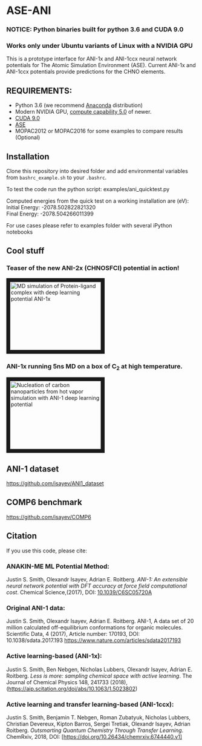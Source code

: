 # ASE-ANI

### NOTICE: Python binaries built for python 3.6 and CUDA 9.0
### Works only under Ubuntu variants of Linux with a NVIDIA GPU

This is a prototype interface for ANI-1x and ANI-1ccx neural network potentials for The Atomic Simulation Environment (ASE). Current ANI-1x and ANI-1ccx potentials provide predictions for the CHNO elements. 

## REQUIREMENTS:
* Python 3.6 (we recommend [Anaconda](https://www.continuum.io/downloads) distribution)
* Modern NVIDIA GPU, [compute capability 5.0](https://developer.nvidia.com/cuda-gpus) of newer.
* [CUDA 9.0](https://developer.nvidia.com/cuda-downloads)
* [ASE](https://wiki.fysik.dtu.dk/ase/index.html)
* MOPAC2012 or MOPAC2016 for some examples to compare results (Optional) 

## Installation
Clone this repository into desired folder and add environmental variables from `bashrc_example.sh` to your `.bashrc`. <br/> 

To test the code run the python script: examples/ani_quicktest.py<br/>

Computed energies from the quick test on a working installation are (eV):<br/>
Initial Energy:  -2078.502822821320 <br/>
Final   Energy:  -2078.504266011399 <br/>

For use cases please refer to examples folder with several iPython notebooks

## Cool stuff
### Teaser of the new ANI-2x (CHNOSFCl) potential in action! 
<a href="https://www.youtube.com/watch?v=37Ba9hxEnHI" target="_blank"><img src="http://img.youtube.com/vi/37Ba9hxEnHI/0.jpg" 
alt="MD simulation of Protein-ligand complex with deep learning potential ANI-1x" width="240" height="180" border="10" /></a>

### ANI-1x running 5ns MD on a box of C<sub>2</sub> at high temperature.
<a href="https://www.youtube.com/watch?v=DRVMH5u8EA0" target="_blank"><img src="http://img.youtube.com/vi/DRVMH5u8EA0/0.jpg" 
alt="Nucleation of carbon nanoparticles from hot vapor simulation with ANI-1 deep learning potential" width="240" height="180" border="10" /></a>

## ANI-1 dataset
https://github.com/isayev/ANI1_dataset

## COMP6 benchmark
https://github.com/isayev/COMP6

## Citation
If you use this code, please cite:

### ANAKIN-ME ML Potential Method:
Justin S. Smith, Olexandr Isayev, Adrian E. Roitberg. *ANI-1: An extensible neural network potential with DFT accuracy at force field computational cost*. Chemical Science,(2017), DOI: [10.1039/C6SC05720A](http://pubs.rsc.org/en/content/articlelanding/2017/sc/c6sc05720a)

### Original ANI-1 data:
Justin S. Smith, Olexandr Isayev, Adrian E. Roitberg. ANI-1, A data set of 20 million calculated off-equilibrium conformations for organic molecules. Scientific Data, 4 (2017), Article number: 170193, DOI: 10.1038/sdata.2017.193 https://www.nature.com/articles/sdata2017193

### Active learning-based (ANI-1x):
Justin S. Smith, Ben Nebgen, Nicholas Lubbers, Olexandr Isayev, Adrian E. Roitberg. *Less is more: sampling chemical space with active learning*. The Journal of Chemical Physics 148, 241733 (2018), (https://aip.scitation.org/doi/abs/10.1063/1.5023802)

### Active learning and transfer learning-based (ANI-1ccx):
Justin S. Smith, Benjamin T. Nebgen, Roman Zubatyuk, Nicholas Lubbers, Christian Devereux, Kipton Barros, Sergei Tretiak, Olexandr Isayev, Adrian Roitberg. *Outsmarting Quantum Chemistry Through Transfer Learning*. ChemRxiv, 2018, DOI: [https://doi.org/10.26434/chemrxiv.6744440.v1]
